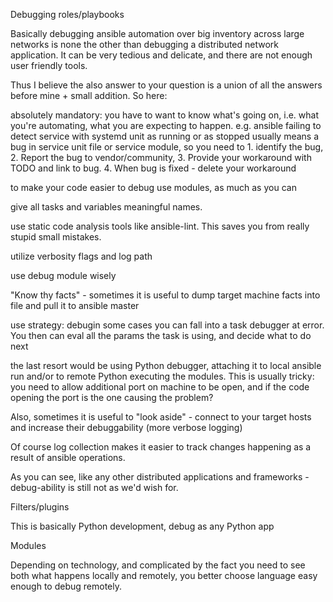 Debugging roles/playbooks

Basically debugging ansible automation over big inventory across large networks is none the other than debugging a distributed network application. It can be very tedious and delicate, and there are not enough user friendly tools.

Thus I believe the also answer to your question is a union of all the answers before mine + small addition. So here:

absolutely mandatory: you have to want to know what's going on, i.e. what you're automating, what you are expecting to happen. e.g. ansible failing to detect service with systemd unit as running or as stopped usually means a bug in service unit file or service module, so you need to 1. identify the bug, 2. Report the bug to vendor/community, 3. Provide your workaround with TODO and link to bug. 4. When bug is fixed - delete your workaround

to make your code easier to debug use modules, as much as you can

give all tasks and variables meaningful names.

use static code analysis tools like ansible-lint. This saves you from really stupid small mistakes.

utilize verbosity flags and log path

use debug module wisely

"Know thy facts" - sometimes it is useful to dump target machine facts into file and pull it to ansible master

use strategy: debugin some cases you can fall into a task debugger at error. You then can eval all the params the task is using, and decide what to do next

the last resort would be using Python debugger, attaching it to local ansible run and/or to remote Python executing the modules. This is usually tricky: you need to allow additional port on machine to be open, and if the code opening the port is the one causing the problem?

Also, sometimes it is useful to "look aside" - connect to your target hosts and increase their debuggability (more verbose logging)

Of course log collection makes it easier to track changes happening as a result of ansible operations.

As you can see, like any other distributed applications and frameworks - debug-ability is still not as we'd wish for.

Filters/plugins

This is basically Python development, debug as any Python app

Modules

Depending on technology, and complicated by the fact you need to see both what happens locally and remotely, you better choose language easy enough to debug remotely.
